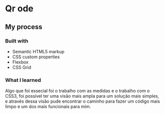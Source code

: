 # Qr ode

## My process

### Built with

- Semantic HTML5 markup
- CSS custom properties
- Flexbox
- CSS Grid

### What I learned

Algo que foi essecial foi o trabalho com as medidas e o trabalho com o CSS3, foi possível ter uma visão mais ampla para um solução mais simples, 
e através dessa visão pude encontrar o caminho para fazer um código mais limpo e um dos mais funcionais para mim.
